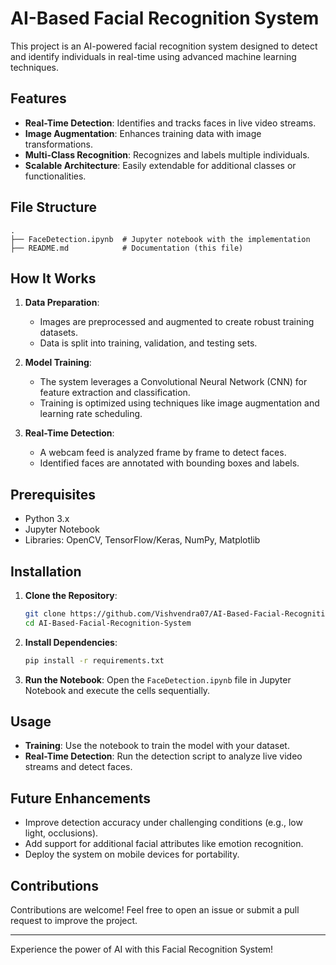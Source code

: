 # AI-Based Facial Recognition System

This project is an AI-powered facial recognition system designed to detect and identify individuals in real-time using advanced machine learning techniques.

## Features

- **Real-Time Detection**: Identifies and tracks faces in live video streams.
- **Image Augmentation**: Enhances training data with image transformations.
- **Multi-Class Recognition**: Recognizes and labels multiple individuals.
- **Scalable Architecture**: Easily extendable for additional classes or functionalities.

## File Structure

```
.
├── FaceDetection.ipynb  # Jupyter notebook with the implementation
├── README.md            # Documentation (this file)
```

## How It Works

1. **Data Preparation**:
   - Images are preprocessed and augmented to create robust training datasets.
   - Data is split into training, validation, and testing sets.

2. **Model Training**:
   - The system leverages a Convolutional Neural Network (CNN) for feature extraction and classification.
   - Training is optimized using techniques like image augmentation and learning rate scheduling.

3. **Real-Time Detection**:
   - A webcam feed is analyzed frame by frame to detect faces.
   - Identified faces are annotated with bounding boxes and labels.

## Prerequisites

- Python 3.x
- Jupyter Notebook
- Libraries: OpenCV, TensorFlow/Keras, NumPy, Matplotlib

## Installation

1. **Clone the Repository**:
   ```bash
   git clone https://github.com/Vishvendra07/AI-Based-Facial-Recognition-System.git
   cd AI-Based-Facial-Recognition-System
   ```

2. **Install Dependencies**:
   ```bash
   pip install -r requirements.txt
   ```

3. **Run the Notebook**:
   Open the `FaceDetection.ipynb` file in Jupyter Notebook and execute the cells sequentially.

## Usage

- **Training**:
  Use the notebook to train the model with your dataset.
- **Real-Time Detection**:
  Run the detection script to analyze live video streams and detect faces.

## Future Enhancements

- Improve detection accuracy under challenging conditions (e.g., low light, occlusions).
- Add support for additional facial attributes like emotion recognition.
- Deploy the system on mobile devices for portability.

## Contributions

Contributions are welcome! Feel free to open an issue or submit a pull request to improve the project.

---

Experience the power of AI with this Facial Recognition System!
